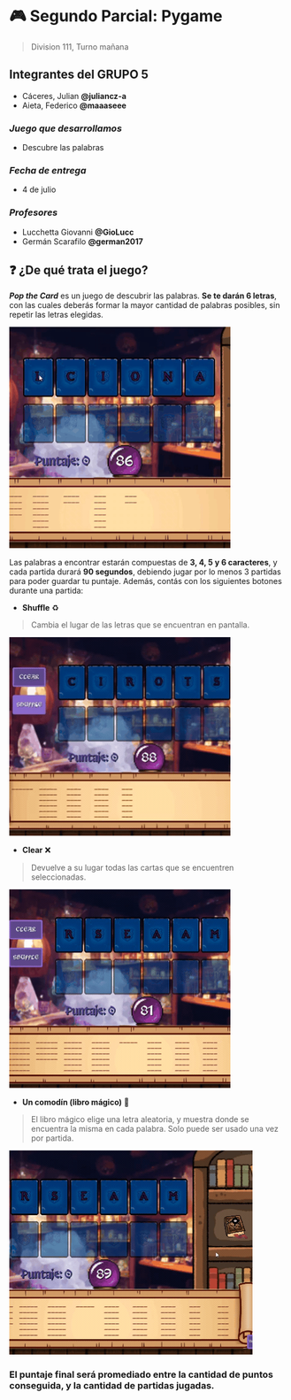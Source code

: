 # :video_game: **Segundo Parcial: Pygame**

> Division 111, Turno mañana

## Integrantes del GRUPO 5

* Cáceres, Julian  **@juliancz-a**
* Aieta, Federico  **@maaaseee**

### _Juego que desarrollamos_

* Descubre las palabras

### _Fecha de entrega_

* 4 de julio

### _Profesores_

* Lucchetta Giovanni  **@GioLucc**
* Germán Scarafilo  **@german2017**

## :question: ¿De qué trata el juego?

**_Pop the Card_** es un juego de descubrir las palabras. **Se te darán 6 letras**, con las cuales deberás formar la mayor cantidad de palabras posibles, sin repetir las letras elegidas.

![Selection Gif](https://github.com/juliancz-a/SP_GRUPO_5_Pygame/blob/1992f68d66814a3d8581650e804d92cb8789324d/code/data/markdown/selection_gif.gif)

Las palabras a encontrar estarán compuestas de **3, 4, 5 y 6 caracteres**, y cada partida durará **90 segundos**, debiendo jugar por lo menos 3 partidas para poder guardar tu puntaje.
Además, contás con los siguientes botones durante una partida:

* **Shuffle** :recycle:

> Cambia el lugar de las letras que se encuentran en pantalla.

![Shuffle button Gif](https://github.com/juliancz-a/SP_GRUPO_5_Pygame/blob/1992f68d66814a3d8581650e804d92cb8789324d/code/data/markdown/shuffle_button.gif)

* **Clear** :x:

> Devuelve a su lugar todas las cartas que se encuentren seleccionadas.

![Clear_button Gif](https://github.com/juliancz-a/SP_GRUPO_5_Pygame/blob/1992f68d66814a3d8581650e804d92cb8789324d/code/data/markdown/clear_button.gif)

* **Un comodín (libro mágico)** :orange_book:

> El libro mágico elige una letra aleatoria, y muestra donde se encuentra la misma en cada palabra. Solo puede ser usado una vez por partida.

![Comodín Gif](https://github.com/juliancz-a/SP_GRUPO_5_Pygame/blob/1992f68d66814a3d8581650e804d92cb8789324d/code/data/markdown/comodin_button.gif)

### **El puntaje final será promediado entre la cantidad de puntos conseguida, y la cantidad de partidas jugadas.**
